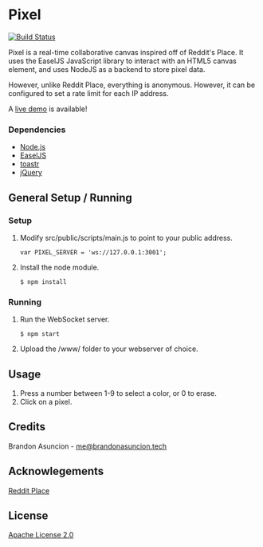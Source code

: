 # Pixel
[![Build Status](https://travis-ci.org/brandonasuncion/Pixel.svg?branch=master)](https://travis-ci.org/brandonasuncion/Pixel)

Pixel is a real-time collaborative canvas inspired off of Reddit's Place. It uses the EaselJS JavaScript library to interact with an HTML5 canvas element, and uses NodeJS as a backend to store pixel data.

However, unlike Reddit Place, everything is anonymous. However, it can be configured to set a rate limit for each IP address.

A [live demo](http://pixel.brandonasuncion.tech/) is available!

### Dependencies
* [Node.js](https://nodejs.org/en/)
* [EaselJS](http://www.createjs.com/easeljs)
* [toastr](https://github.com/CodeSeven/toastr)
* [jQuery](https://jquery.com/)

## General Setup / Running

### Setup
1. Modify src/public/scripts/main.js to point to your public address.
	```
	var PIXEL_SERVER = 'ws://127.0.0.1:3001';
	```
2. Install the node module.
	```
	$ npm install
	```
	
### Running
1. Run the WebSocket server.
	```
	$ npm start
	```
2. Upload the /www/ folder to your webserver of choice.

## Usage
1. Press a number between 1-9 to select a color, or 0 to erase.
2. Click on a pixel.

## Credits
Brandon Asuncion - me@brandonasuncion.tech

## Acknowlegements
[Reddit Place](https://redditblog.com/2017/04/13/how-we-built-rplace/)

## License
[Apache License 2.0](https://choosealicense.com/licenses/apache-2.0/)